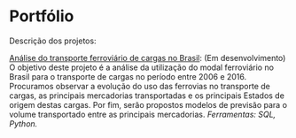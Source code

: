 # Portfólio
 Descrição dos projetos:

 [Análise do transporte ferroviário de cargas no Brasil](https://github.com/twpinter/Projeto-Ferrovias): (Em desenvolvimento) O objetivo deste projeto é a análise da utilização do modal ferroviário no Brasil para o transporte de cargas no período entre 2006 e 2016. Procuramos observar a evolução do uso das ferrovias no transporte de cargas, as principais mercadorias transportadas e os principais Estados de origem destas cargas. Por fim, serão propostos modelos de previsão para o volume transportado entre as principais mercadorias.
 *Ferramentas: SQL, Python.*
